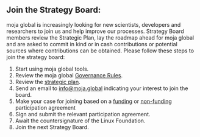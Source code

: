 ## Join the Strategy Board:

moja global is increasingly looking for new scientists, developers and researchers to join us and help improve our processes. Strategy Board members review the Strategic Plan, lay the roadmap ahead for moja global and are asked to commit in kind or in cash contributions or potential sources where contributions can be obtained. Please follow these steps to join the strategy board:

1.  Start using moja global tools.
2.  Review the moja global [Governance Rules](../Governance).
3.  Review the [strategic plan](https://github.com/moja-global/About-moja-global/blob/master/Governance/STRATEGIC-PLANS.md).
4.  Send an email to [info@moja.global](mailto:info@moja.global) indicating your interest to join the board.
5.  Make your case for joining based on a [funding](https://docs.google.com/document/d/1pdb2ENB_pLrnbsFryZ1ZeLjN9uMdYjIZRpSXdd87O2k/edit?usp=sharing) or [non-funding](https://docs.google.com/document/d/1nz0lClvgPd0m_T4tragSVP0KdGtZCSSS66JFZyHwzm0/edit?usp=sharing) participation agreement
6.  Sign and submit the relevant participation agreement.
7.  Await the countersignature of the Linux Foundation.
8.  Join the next Strategy Board.
